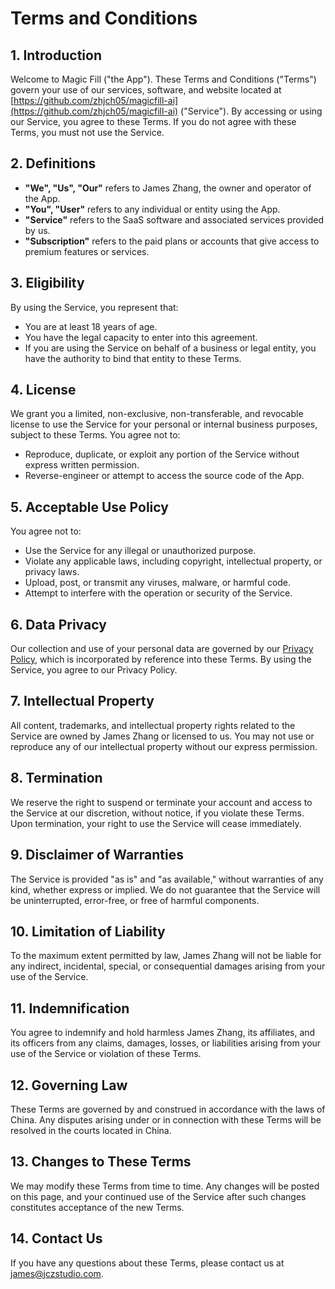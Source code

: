 # **Terms and Conditions**

## **1. Introduction**

Welcome to Magic Fill ("the App"). These Terms and Conditions ("Terms") govern your use of our services, software, and website located at [https://github.com/zhjch05/magicfill-ai](https://github.com/zhjch05/magicfill-ai) ("Service"). By accessing or using our Service, you agree to these Terms. If you do not agree with these Terms, you must not use the Service.

## **2. Definitions**

- **"We", "Us", "Our"** refers to James Zhang, the owner and operator of the App.
- **"You", "User"** refers to any individual or entity using the App.
- **"Service"** refers to the SaaS software and associated services provided by us.
- **"Subscription"** refers to the paid plans or accounts that give access to premium features or services.

## **3. Eligibility**

By using the Service, you represent that:

- You are at least 18 years of age.
- You have the legal capacity to enter into this agreement.
- If you are using the Service on behalf of a business or legal entity, you have the authority to bind that entity to these Terms.

## **4. License**

We grant you a limited, non-exclusive, non-transferable, and revocable license to use the Service for your personal or internal business purposes, subject to these Terms. You agree not to:

- Reproduce, duplicate, or exploit any portion of the Service without express written permission.
- Reverse-engineer or attempt to access the source code of the App.

## **5. Acceptable Use Policy**

You agree not to:

- Use the Service for any illegal or unauthorized purpose.
- Violate any applicable laws, including copyright, intellectual property, or privacy laws.
- Upload, post, or transmit any viruses, malware, or harmful code.
- Attempt to interfere with the operation or security of the Service.

## **6. Data Privacy**

Our collection and use of your personal data are governed by our [Privacy Policy](privacy-policy.md), which is incorporated by reference into these Terms. By using the Service, you agree to our Privacy Policy.

## **7. Intellectual Property**

All content, trademarks, and intellectual property rights related to the Service are owned by James Zhang or licensed to us. You may not use or reproduce any of our intellectual property without our express permission.

## **8. Termination**

We reserve the right to suspend or terminate your account and access to the Service at our discretion, without notice, if you violate these Terms. Upon termination, your right to use the Service will cease immediately.

## **9. Disclaimer of Warranties**

The Service is provided "as is" and "as available," without warranties of any kind, whether express or implied. We do not guarantee that the Service will be uninterrupted, error-free, or free of harmful components.

## **10. Limitation of Liability**

To the maximum extent permitted by law, James Zhang will not be liable for any indirect, incidental, special, or consequential damages arising from your use of the Service.

## **11. Indemnification**

You agree to indemnify and hold harmless James Zhang, its affiliates, and its officers from any claims, damages, losses, or liabilities arising from your use of the Service or violation of these Terms.

## **12. Governing Law**

These Terms are governed by and construed in accordance with the laws of China. Any disputes arising under or in connection with these Terms will be resolved in the courts located in China.

## **13. Changes to These Terms**

We may modify these Terms from time to time. Any changes will be posted on this page, and your continued use of the Service after such changes constitutes acceptance of the new Terms.

## **14. Contact Us**

If you have any questions about these Terms, please contact us at james@jczstudio.com.
